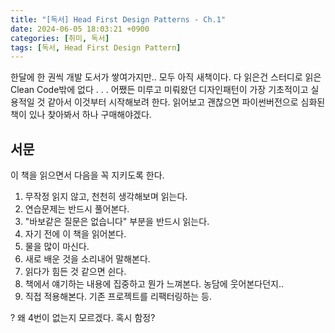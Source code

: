 ```yaml
---
title: "[독서] Head First Design Patterns - Ch.1"
date: 2024-06-05 18:03:21 +0900
categories: [취미, 독서]
tags: [독서, Head First Design Pattern]
---
```


한달에 한 권씩 개발 도서가 쌓여가지만.. 모두 아직 새책이다.
다 읽은건 스터디로 읽은 Clean Code밖에 없다 . . .
어쨌든 미루고 미뤄왔던 디자인패턴이 가장 기초적이고 실용적일 것 같아서 이것부터 시작해보려 한다.
읽어보고 괜찮으면 파이썬버전으로 심화된 책이 있나 찾아봐서 하나 구매해야겠다.

## 서문
이 책을 읽으면서 다음을 꼭 지키도록 한다.
1. 무작정 읽지 않고, 천천히 생각해보며 읽는다.
2. 연습문제는 반드시 풀어본다.
3. "바보같은 질문은 없습니다" 부분을 반드시 읽는다.
5. 자기 전에 이 책을 읽어본다.
6. 물을 많이 마신다.
7. 새로 배운 것을 소리내어 말해본다.
8. 읽다가 힘든 것 같으면 쉰다.
9. 책에서 얘기하는 내용에 집중하고 뭔가 느껴본다. 농담에 웃어본다던지..
10. 직접 적용해본다. 기존 프로젝트를 리팩터링하는 등.

? 왜 4번이 없는지 모르겠다. 혹시 함정?

